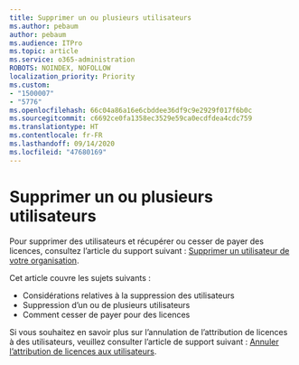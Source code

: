 ```yaml
---
title: Supprimer un ou plusieurs utilisateurs
ms.author: pebaum
author: pebaum
ms.audience: ITPro
ms.topic: article
ms.service: o365-administration
ROBOTS: NOINDEX, NOFOLLOW
localization_priority: Priority
ms.custom:
- "1500007"
- "5776"
ms.openlocfilehash: 66c04a86a16e6cbddee36df9c9e2929f017f6b0c
ms.sourcegitcommit: c6692ce0fa1358ec3529e59ca0ecdfdea4cdc759
ms.translationtype: HT
ms.contentlocale: fr-FR
ms.lasthandoff: 09/14/2020
ms.locfileid: "47680169"
---
```

# <a name="delete-one-or-more-users"></a>Supprimer un ou plusieurs utilisateurs

Pour supprimer des utilisateurs et récupérer ou cesser de payer des licences, consultez l’article du support suivant : [Supprimer un utilisateur de votre organisation](https://docs.microsoft.com/microsoft-365/admin/add-users/delete-a-user?view=o365-worldwide).

Cet article couvre les sujets suivants :

- Considérations relatives à la suppression des utilisateurs
- Suppression d’un ou de plusieurs utilisateurs
- Comment cesser de payer pour des licences

Si vous souhaitez en savoir plus sur l’annulation de l’attribution de licences à des utilisateurs, veuillez consulter l’article de support suivant : [Annuler l’attribution de licences aux utilisateurs](https://docs.microsoft.com/microsoft-365/admin/manage/remove-licenses-from-users?view=o365-worldwide).